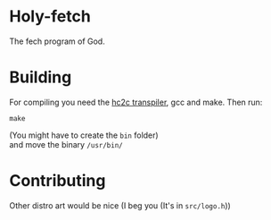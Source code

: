 # Holy-fetch
The fech program of God.

# Building
For compiling you need the [hc2c transpiler](https://github.com/IridescentRose/HolyC-Translator), gcc and make.
Then run:
```
make
```
(You might have to create the `bin` folder) <br>
and move the binary `/usr/bin/`

# Contributing
Other distro art would be nice (I beg you (It's in `src/logo.h`))
